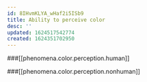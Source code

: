 ```yaml
---
id: 8IHvmKLYA_wHaf2i5ISb9
title: Ability to perceive color
desc: ''
updated: 1624517542774
created: 1624351702950
---
```


###[[phenomena.color.perception.human]]

###[[phenomena.color.perception.nonhuman]]
